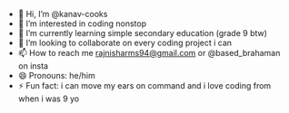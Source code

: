 - 👋 Hi, I’m @kanav-cooks
- 👀 I’m interested in coding nonstop 
- 🌱 I’m currently learning simple secondary education (grade 9 btw) 
- 💞️ I’m looking to collaborate on every coding project i can 
- 📫 How to reach me rajnisharms94@gmail.com or @based_brahaman on insta 
- 😄 Pronouns: he/him
- ⚡ Fun fact: i can move my ears on command and i love coding from when i was 9 yo

<!---
kanav-cooks/kanav-cooks is a ✨ special ✨ repository because its `README.md` (this file) appears on your GitHub profile.
You can click the Preview link to take a look at your changes.
--->
